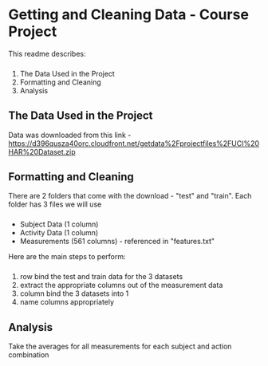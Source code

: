 # Getting and Cleaning Data - Course Project

This readme describes:

###
1. The Data Used in the Project
2. Formatting and Cleaning
3. Analysis


## The Data Used in the	Project

Data was downloaded from this link - https://d396qusza40orc.cloudfront.net/getdata%2Fprojectfiles%2FUCI%20HAR%20Dataset.zip


## Formatting and Cleaning

There are 2 folders that come with the download - "test" and "train".  Each folder has 3 files we will use
###
* Subject Data (1 column)
* Activity Data (1 column)
* Measurements (561 columns) - referenced in "features.txt"

Here are the main steps to perform:
###
1. row bind the test and train data for the 3 datasets
2. extract the appropriate columns out of the measurement data
3. column bind the 3 datasets into 1
4. name columns appropriately

## Analysis

Take the averages for all measurements for each subject and action combination
